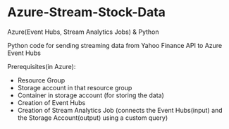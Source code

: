 # Azure-Stream-Stock-Data
Azure(Event Hubs, Stream Analytics Jobs) &amp; Python 


Python code for sending streaming data from Yahoo Finance API to Azure Event Hubs

Prerequisites(in Azure):
  - Resource Group
  - Storage account in that resource group
  - Container in storage account (for storing the data)
  - Creation of Event Hubs
  - Creation of Stream Analytics Job (connects the Event Hubs(input) and the Storage Account(output) using a custom query)

